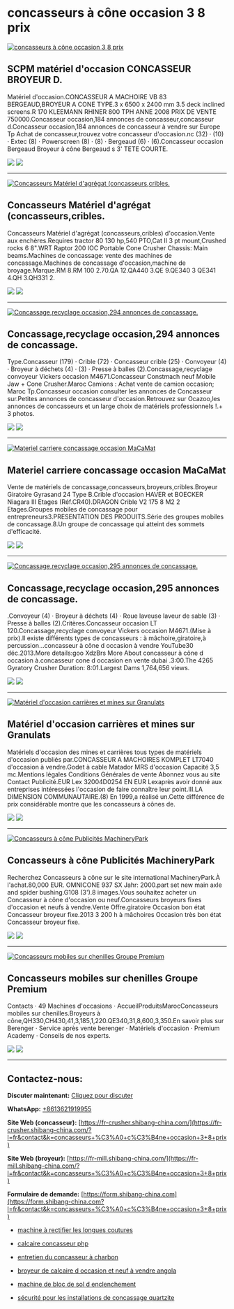 # concasseurs à cône occasion 3 8 prix

<a href="https://swt.shibang-china.com/?l=fr&img&k=concasseurs+%C3%A0+c%C3%B4ne+occasion+3+8+prix" target="_blank">![concasseurs à cône occasion 3 8 prix](http://static.shibang-china.com/all-800x300/1422.jpg)</a>

## SCPM matériel d&#39;occasion CONCASSEUR BROYEUR D.
Matériel d&#39;occasion.CONCASSEUR A MACHOIRE VB 83 BERGEAUD,BROYEUR A CONE TYPE.3 x 6500 x 2400 mm 3.5 deck inclined screens.R 170 KLEEMANN RHINER 800 TPH ANNE 2008 PRIX DE VENTE 750000.Concasseur occasion,184 annonces de concasseur,concasseur d.Concasseur occasion,184 annonces de concasseur à vendre sur Europe Tp Achat de concasseur,trouvez votre concasseur d&#39;occasion.nc (32) &middot; (10) &middot; Extec (8) &middot; Powerscreen (8) &middot; (8) &middot; Bergeaud (6) &middot; (6).Concasseur occasion Bergeaud Broyeur à cône Bergeaud s 3&#39; TETE COURTE.


<a href="https://whatsapp.shibangsoft.com/WhatsApp.php" target="_blank" title="WhatsApp">![](http://static.shibang-china.com/icon/whatsapp.png)</a> <a href="https://swt.shibang-china.com/?l=fr&icon&k=concasseurs+%C3%A0+c%C3%B4ne+occasion+3+8+prix" target="_blank">![](http://static.shibang-china.com/icon/chat-fr.png)</a>

---

<a href="https://swt.shibang-china.com/?l=fr&img&k=concasseurs+%C3%A0+c%C3%B4ne+occasion+3+8+prix" target="_blank">![Concasseurs Matériel d&#39;agrégat (concasseurs,cribles.](http://static.shibang-china.com/all-800x300/1483.jpg)</a>

## Concasseurs Matériel d&#39;agrégat (concasseurs,cribles.
Concasseurs Matériel d&#39;agrégat (concasseurs,cribles) d&#39;occasion.Vente aux enchères.Requires tractor 80 130 hp,540 PTO,Cat II 3 pt mount,Crushed rocks 6 8&quot;.WRT Raptor 200 IOC Portable Cone Crusher Chassis: Main beams.Machines de concassage: vente des machines de concassage.Machines de concassage d&#39;occasion,machine de broyage.Marque.RM 8.RM 100 2.70.QA 12.QA440 3.QE 9.QE340 3 QE341 4.QH 3.QH331 2.


<a href="https://whatsapp.shibangsoft.com/WhatsApp.php" target="_blank" title="WhatsApp">![](http://static.shibang-china.com/icon/whatsapp.png)</a> <a href="https://swt.shibang-china.com/?l=fr&icon&k=concasseurs+%C3%A0+c%C3%B4ne+occasion+3+8+prix" target="_blank">![](http://static.shibang-china.com/icon/chat-fr.png)</a>

---

<a href="https://swt.shibang-china.com/?l=fr&img&k=concasseurs+%C3%A0+c%C3%B4ne+occasion+3+8+prix" target="_blank">![Concassage,recyclage occasion,294 annonces de concassage.](http://static.shibang-china.com/all-800x300/1457.jpg)</a>

## Concassage,recyclage occasion,294 annonces de concassage.
Type.Concasseur (179) &middot; Crible (72) &middot; Concasseur crible (25) &middot; Convoyeur (4) &middot; Broyeur à déchets (4) &middot; (3) &middot; Presse à balles (2).Concassage,recyclage convoyeur Vickers occasion M4671.Concasseur Constmach neuf Mobile Jaw + Cone Crusher.Maroc Camions : Achat vente de camion occasion; Maroc Tp.Concasseur occasion consulter les annonces de Concasseur sur.Petites annonces de concasseur d&#39;occasion.Retrouvez sur Ocazoo,les annonces de concasseurs et un large choix de matériels professionnels !.+ 3 photos.


<a href="https://whatsapp.shibangsoft.com/WhatsApp.php" target="_blank" title="WhatsApp">![](http://static.shibang-china.com/icon/whatsapp.png)</a> <a href="https://swt.shibang-china.com/?l=fr&icon&k=concasseurs+%C3%A0+c%C3%B4ne+occasion+3+8+prix" target="_blank">![](http://static.shibang-china.com/icon/chat-fr.png)</a>

---

<a href="https://swt.shibang-china.com/?l=fr&img&k=concasseurs+%C3%A0+c%C3%B4ne+occasion+3+8+prix" target="_blank">![Materiel carriere concassage occasion MaCaMat](http://static.shibang-china.com/all-800x300/1269.jpg)</a>

## Materiel carriere concassage occasion MaCaMat
Vente de matériels de concassage,concasseurs,broyeurs,cribles.Broyeur Giratoire Gyrasand 24 Type B.Crible d&#39;occasion HAVER et BOECKER Niagara III Etages (Réf.CR40).DRAGON Crible V2 175 8 M2 2 Etages.Groupes mobiles de concassage pour entrepreneurs3.PRESENTATION DES PRODUITS.Série des groupes mobiles de concassage.8.Un groupe de concassage qui atteint des sommets d&#39;efficacité.


<a href="https://whatsapp.shibangsoft.com/WhatsApp.php" target="_blank" title="WhatsApp">![](http://static.shibang-china.com/icon/whatsapp.png)</a> <a href="https://swt.shibang-china.com/?l=fr&icon&k=concasseurs+%C3%A0+c%C3%B4ne+occasion+3+8+prix" target="_blank">![](http://static.shibang-china.com/icon/chat-fr.png)</a>

---

<a href="https://swt.shibang-china.com/?l=fr&img&k=concasseurs+%C3%A0+c%C3%B4ne+occasion+3+8+prix" target="_blank">![Concassage,recyclage occasion,295 annonces de concassage.](http://static.shibang-china.com/all-800x300/1028.jpg)</a>

## Concassage,recyclage occasion,295 annonces de concassage.
.Convoyeur (4) &middot; Broyeur à déchets (4) &middot; Roue laveuse laveur de sable (3) &middot; Presse à balles (2).Critères.Concasseur occasion LT 120.Concassage,recyclage convoyeur Vickers occasion M4671.(Mise à prix).Il existe différents types de concasseurs : à mâchoire,giratoire,à percussion…concasseur à cône d occasion à vendre YouTube30 déc.2013.More details:goo XdzBrs More About concasseur à cône d occasion à.concasseur cone d occasion en vente dubai .3:00.The 4265 Gyratory Crusher Duration: 8:01.Largest Dams 1,764,656 views.


<a href="https://whatsapp.shibangsoft.com/WhatsApp.php" target="_blank" title="WhatsApp">![](http://static.shibang-china.com/icon/whatsapp.png)</a> <a href="https://swt.shibang-china.com/?l=fr&icon&k=concasseurs+%C3%A0+c%C3%B4ne+occasion+3+8+prix" target="_blank">![](http://static.shibang-china.com/icon/chat-fr.png)</a>

---

<a href="https://swt.shibang-china.com/?l=fr&img&k=concasseurs+%C3%A0+c%C3%B4ne+occasion+3+8+prix" target="_blank">![Matériel d&#39;occasion carrières et mines sur Granulats](http://static.shibang-china.com/all-800x300/1362.jpg)</a>

## Matériel d&#39;occasion carrières et mines sur Granulats
Matériels d&#39;occasion des mines et carrières tous types de matériels d&#39;occasion publiés par.CONCASSEUR A MACHOIRES KOMPLET LT7040 d&#39;occasion à vendre.Godet à cable Matador MRS d&#39;occasion Capacité 3,5 mc.Mentions légales Conditions Générales de vente Abonnez vous au site Contact Publicité.EUR Lex 32004D0254 EN EUR Lexaprès avoir donné aux entreprises intéressées l&#39;occasion de faire connaître leur point.III.LA DIMENSION COMMUNAUTAIRE.(8) En 1999,a réalisé un.Cette différence de prix considérable montre que les concasseurs à cônes de.


<a href="https://whatsapp.shibangsoft.com/WhatsApp.php" target="_blank" title="WhatsApp">![](http://static.shibang-china.com/icon/whatsapp.png)</a> <a href="https://swt.shibang-china.com/?l=fr&icon&k=concasseurs+%C3%A0+c%C3%B4ne+occasion+3+8+prix" target="_blank">![](http://static.shibang-china.com/icon/chat-fr.png)</a>

---

<a href="https://swt.shibang-china.com/?l=fr&img&k=concasseurs+%C3%A0+c%C3%B4ne+occasion+3+8+prix" target="_blank">![Concasseurs à cône Publicités MachineryPark](http://static.shibang-china.com/all-800x300/1385.jpg)</a>

## Concasseurs à cône Publicités MachineryPark
Recherchez Concasseurs à cône sur le site international MachineryPark.À l&#39;achat.80,000 EUR. OMNICONE 937 SX Jahr: 2000.part set new main axle and spider bushing.G108 (3&#39;).8 images.Vous souhaitez acheter un Concasseur à cône d&#39;occasion ou neuf.Concasseurs broyeurs fixes d&#39;occasion et neufs à vendre.Vente Offre.giratoire Occasion bon état Concasseur broyeur fixe.2013 3 200 h à mâchoires Occasion très bon état Concasseur broyeur fixe.


<a href="https://whatsapp.shibangsoft.com/WhatsApp.php" target="_blank" title="WhatsApp">![](http://static.shibang-china.com/icon/whatsapp.png)</a> <a href="https://swt.shibang-china.com/?l=fr&icon&k=concasseurs+%C3%A0+c%C3%B4ne+occasion+3+8+prix" target="_blank">![](http://static.shibang-china.com/icon/chat-fr.png)</a>

---

<a href="https://swt.shibang-china.com/?l=fr&img&k=concasseurs+%C3%A0+c%C3%B4ne+occasion+3+8+prix" target="_blank">![Concasseurs mobiles sur chenilles Groupe Premium](http://static.shibang-china.com/all-800x300/365.jpg)</a>

## Concasseurs mobiles sur chenilles Groupe Premium
Contacts &middot; 49 Machines d&#39;occasions &middot; AccueilProduitsMarocConcasseurs mobiles sur chenilles.Broyeurs à cône,QH330,CH430,41,3,185,1,220.QE340,31,8,600,3,350.En savoir plus sur Berenger &middot; Service après vente berenger &middot; Matériels d&#39;occasion &middot; Premium Academy &middot; Conseils de nos experts.

<a href="https://whatsapp.shibangsoft.com/WhatsApp.php" target="_blank" title="WhatsApp">![](http://static.shibang-china.com/icon/whatsapp.png)</a> <a href="https://swt.shibang-china.com/?l=fr&icon&k=concasseurs+%C3%A0+c%C3%B4ne+occasion+3+8+prix" target="_blank">![](http://static.shibang-china.com/icon/chat-fr.png)</a>

---
## Contactez-nous:

**Discuter maintenant:** [Cliquez pour discuter](https://swt.shibang-china.com?l=fr&contact&k=concasseurs+%C3%A0+c%C3%B4ne+occasion+3+8+prix)

**WhatsApp:**  [+8613621919955](https://whatsapp.shibangsoft.com/WhatsApp.php)

**Site Web (concasseur):** [https://fr-crusher.shibang-china.com/](https://fr-crusher.shibang-china.com/?l=fr&contact&k=concasseurs+%C3%A0+c%C3%B4ne+occasion+3+8+prix)

**Site Web (broyeur):** [https://fr-mill.shibang-china.com/](https://fr-mill.shibang-china.com/?l=fr&contact&k=concasseurs+%C3%A0+c%C3%B4ne+occasion+3+8+prix)

**Formulaire de demande:** [https://form.shibang-china.com](https://form.shibang-china.com?l=fr&contact&k=concasseurs+%C3%A0+c%C3%B4ne+occasion+3+8+prix)

* [machine à rectifier les longues coutures](../45/machine%20%C3%A0%20rectifier%20les%20longues%20coutures.md)

* [calcaire concasseur php](../50/calcaire%20concasseur%20php.md)

* [entretien du concasseur à charbon](../54/entretien%20du%20concasseur%20%C3%A0%20charbon.md)

* [broyeur de calcaire d occasion et neuf à vendre angola](../45/broyeur%20de%20calcaire%20d%20occasion%20et%20neuf%20%C3%A0%20vendre%20angola.md)

* [machine de bloc de sol d enclenchement](../42/machine%20de%20bloc%20de%20sol%20d%20enclenchement.md)

* [sécurité pour les installations de concassage quartzite](../50/s%C3%A9curit%C3%A9%20pour%20les%20installations%20de%20concassage%20quartzite.md)